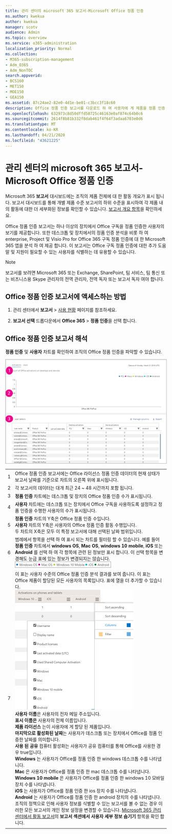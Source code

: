 ```yaml
---
title: 관리 센터의 microsoft 365 보고서-Microsoft Office 정품 인증
ms.author: kwekua
author: kwekua
manager: scotv
audience: Admin
ms.topic: overview
ms.service: o365-administration
localization_priority: Normal
ms.collection:
- M365-subscription-management
- Adm_O365
- Adm_NonTOC
search.appverid:
- BCS160
- MET150
- MOE150
- GEA150
ms.assetid: 87c24ae2-82e0-4d1e-be01-c3bcc3f18c60
description: Office 정품 인증 보고서를 다운로드 하 여 사용자에 게 제품을 정품 인증 했는지 확인 하 고 추가 도움이 필요할 수 있는 사용자를 식별 하는 방법을 알아봅니다.
ms.openlocfilehash: 632973c8d50dffd50725c46163e0af874c64b0c6
ms.sourcegitcommit: 2614f8b81b332f8dab461f4f64f3adaa6703e0d6
ms.translationtype: MT
ms.contentlocale: ko-KR
ms.lasthandoff: 04/21/2020
ms.locfileid: "43621225"
---
```

# <a name="microsoft-365-reports-in-the-admin-center---microsoft-office-activations"></a>관리 센터의 microsoft 365 보고서-Microsoft Office 정품 인증

Microsoft 365 **보고서** 대시보드에는 조직의 제품 전체에 대 한 활동 개요가 표시 됩니다. 보고서 대시보드를 통해 개별 제품 수준 보고서의 하위 수준을 표시하여 각 제품 내의 활동에 대한 더 세부화된 정보를 확인할 수 있습니다. [보고서 개요 항목](activity-reports.md)을 확인하세요.
  
Office 정품 인증 보고서는 하나 이상의 장치에서 Office 구독을 정품 인증한 사용자의 보기를 제공합니다. 또한 데스크톱 및 장치에서의 정품 인증 분석을 비롯 하 여 enterprise, Project 및 Visio Pro for Office 365 구독 정품 인증에 대 한 Microsoft 365 앱을 분석 하 여 제공 합니다. 이 보고서는 Office 구독 정품 인증에 대한 추가 도움말 및 지원이 필요할 수 있는 사용자를 식별하는 데 유용할 수 있습니다.
  
> [!NOTE]
> 보고서를 보려면 Microsoft 365 또는 Exchange, SharePoint, 팀 서비스, 팀 통신 또는 비즈니스용 Skype 관리자의 전역 관리자, 전역 독자 또는 보고서 독자 여야 합니다.  
  
## <a name="how-to-get-to-the-office-activations-report"></a>Office 정품 인증 보고서에 액세스하는 방법

1. 관리 센터에서 **보고서** \> <a href="https://go.microsoft.com/fwlink/p/?linkid=2074756" target="_blank">사용 현황</a> 페이지를 참조하세요.

    
2. **보고서 선택** 드롭다운에서 **Office 365** \> **정품 인증**을 선택 합니다. 
  
## <a name="interpret-the-office-activations-report"></a>Office 정품 인증 보고서 해석

**정품 인증** 및 **사용자** 차트를 확인하여 조직의 Office 정품 인증을 파악할 수 있습니다. 
  
![Office 정품 인증 수](../../media/8c0ae08d-2d71-4437-9147-12c345bb5e9d.png)
  
|||
|:-----|:-----|
|1   <br/> |Office 정품 인증 보고서에는 Office 라이선스 정품 인증 데이터의 현재 상태가 보고서 날짜를 기준으로 차트의 오른쪽 위에 표시됩니다.  <br/> |
|2   <br/> |각 보고서의 데이터는 대개 최근 24 ~ 48 시간까지 포함 됩니다.  <br/> |
|3   <br/> |**정품 인증** 차트에는 데스크톱 및 장치의 Office 정품 인증 수가 표시됩니다.  <br/> |
|4   <br/> |**사용자** 차트에는 데스크톱 또는 장치에서 Office 구독을 사용하도록 설정하고 정품 인증을 수행한 사용자의 수가 표시됩니다.  <br/> |
|5   <br/> | **정품 인증** 차트의 Y축은 Office 정품 인증 수입니다.  <br/>  **사용자** 차트의 Y축은 사용자의 Office 정품 인증 활동 수행입니다.  <br/>  두 차트의 X축은 모두 이 특정 보고서에 대해 선택된 날짜 범위입니다.  <br/> |
|6   <br/> |범례에서 항목을 선택 하 여 표시 되는 차트를 필터링 할 수 있습니다. 예를 들어 **정품 인증** 차트에서 **windows OS**, **Mac OS**, **windows 10 mobile**, **iOS** 또는 **Android** 를 선택 하 여 각 항목에 관련 된 정보만 표시 합니다. 이 선택 항목을 변경해도 눈금 표에 있는 정보가 변경되지는 않습니다. <br/> ![장치에 대 한 정품 인증 데이터](../../media/59d3ec6e-2a6e-4b21-8aac-c73038c47b9f.png)  <br/> |
|7   <br/> | 이 표는 사용자 수준의 Office 정품 인증 분석 결과를 보여 줍니다. 이 표는 Office 제품이 할당된 모든 사용자의 목록입니다. 표에 열을 더 추가할 수 있습니다.  <br/> ![Office 정품 인증 사용 가능 열](../../media/410a4baa-cef8-4676-bf7c-02a907a3a575.png)<br/> **사용자 이름**은 사용자의 전자 메일 주소입니다.  <br/> **표시 이름은** 사용자의 전체 이름입니다.  <br/> **제품 라이선스** 는이 사용자에 게 할당 된 제품입니다.  <br/> **마지막으로 활성화된 날짜**는 사용자가 데스크톱 또는 장치에서 Office를 정품 인증한 날짜를 의미합니다.  <br/> **사용 된 공유** 컴퓨터 활성화는 사용자가 공유 컴퓨터를 통해 Office를 사용한 경우 true입니다. <br/> **Windows** 는 사용자가 Office를 정품 인증 한 windows 데스크톱 수를 나타냅니다.  <br/> **Mac** 은 사용자가 Office를 정품 인증 한 mac 데스크톱 수를 나타냅니다.  <br/> **Windows 10 mobile** 은 사용자가 Office를 정품 인증 한 windows 10 모바일 장치 수를 나타냅니다.  <br/> **iOS** 는 사용자가 Office를 정품 인증 한 ios 장치 수를 나타냅니다.  <br/> **Android** 는 사용자가 Office를 정품 인증 한 android 장치의 수를 나타냅니다.  <br/>  조직의 정책으로 인해 사용자 정보를 식별할 수 있는 보고서를 볼 수 없는 경우 이러한 모든 보고서의 개인 정보 설정을 변경할 수 있습니다. [Microsoft 365 관리 센터에서 활동 보고서](activity-reports.md)의 **보고서 섹션에서 사용자 세부 정보 숨기기** 항목을 확인 합니다.  <br/> |
|||
   


